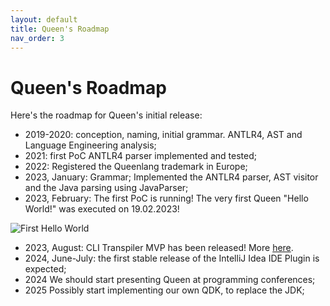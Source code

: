 ```yaml
---
layout: default
title: Queen's Roadmap
nav_order: 3
---
```


# Queen's Roadmap

Here's the roadmap for Queen's initial release:

- 2019-2020: conception, naming, initial grammar. ANTLR4, AST and Language Engineering analysis;
- 2021: first PoC ANTLR4 parser implemented and tested;
- 2022: Registered the Queenlang trademark in Europe;
- 2023, January: Grammar; Implemented the ANTLR4 parser, AST visitor and the Java parsing using JavaParser;
- 2023, February: The first PoC is running! The very first Queen "Hello World!" was executed on 19.02.2023!

<img src="https://queenlang.org/images/first_hello_world.png" title="The very first Hello World, 19.02.2023" alt="First Hello World">

- 2023, August: CLI Transpiler MVP has been released! More [here](https://github.com/jvmqueen/queen-of-java).
- 2024, June-July: the first stable release of the IntelliJ Idea IDE Plugin is expected;
- 2024 We should start presenting Queen at programming conferences;
- 2025 Possibly start implementing our own QDK, to replace the JDK;

